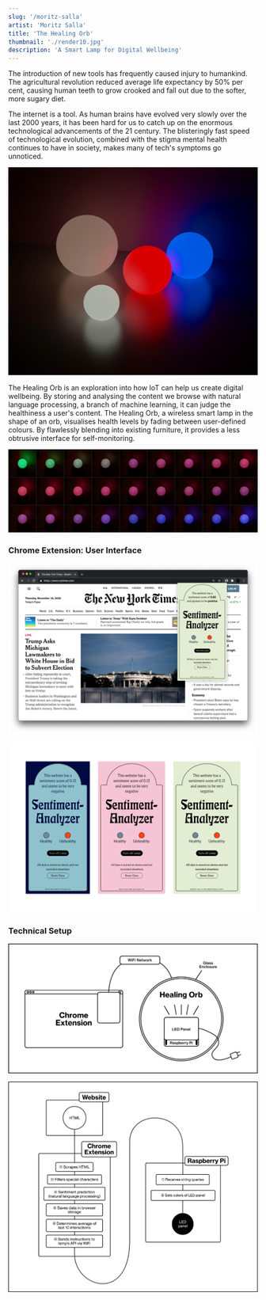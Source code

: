 ```yaml
---
slug: '/moritz-salla'
artist: 'Moritz Salla'
title: 'The Healing Orb'
thumbnail: './render10.jpg'
description: 'A Smart Lamp for Digital Wellbeing'
---
```


The introduction of new tools has frequently caused injury to humankind. The agricultural revolution reduced average life expectancy by 50% per cent, causing human teeth to grow crooked and fall out due to the softer, more sugary diet.

The internet is a tool. As human brains have evolved very slowly over the last 2000 years, it has been hard for us to catch up on the enormous technological advancements of the 21 century. The blisteringly fast speed of technological evolution, combined with the stigma mental health continues to have in society, makes many of tech's symptoms go unnoticed.

![Computer generated image of the Healilng Pod in various sizes](render4.jpg)

The Healing Orb is an exploration into how IoT can help us create digital wellbeing. By storing and analysing the content we browse with natural language processing, a branch of machine learning, it can judge the healthiness a user's content. The Healing Orb, a wireless smart lamp in the shape of an orb, visualises health levels by fading between user-defined colours. By flawlessly blending into existing furniture, it provides a less obtrusive interface for self-monitoring.

![The Healing Pod fades between two controllable color values to communicate healthiness](./img1.png)

### Chrome Extension: User Interface

![The Healing Pod's user interface](./screen2.png)

![The Healing Pod's user interface](./ui1.png)

### Technical Setup

![Technical setup](illu1.png)

![Data flow](illu2.png)

<!-- The Healing Orb is an exploration into how smart furniture can promote digital wellbeing. It recognises the need for mental wellbeing solutions in the tech industry and seeks to create awareness. Rather than relying on restrictive measures to enforce healthier content, the Healing Orb explores the notion of self-monitoring. This approach stands in contrast to most existing solutions. The Healing Orb is an ambient interface, in that it goes beyond the graphical user interface, and adapts the user's environment.

A significant problem to existing solutions is their restricted awareness of user behaviour. Screen time has access to the amount of time a user spends on which app. Internet filters detect which URL a user visits. In either case, whether or not an interaction is healthy depends solely on static factors, namely quantity of usage time, or blocklisted words. The Healing Orb explores the use of machine learning to overcome the limitations of traditional solutions. Machine learning can detect nuances and relationships of data. It can supply contextual and holistic insights into what kind of interaction a user is undertaking.

The Healing Orb is, in its simplest form, an RGB lamp in a glass enclosure. Its hue and brightness is dynamic and continuously responds to the user's input. A specific tone represents healthy, whereas another represents unhealthy content. The Orb will slowly fade its colour, dependent on the reading of the last ten websites viewed, and hence never requires active interaction. The easing rate is amount can easily be changed. Calculating the average of the previous ten interactions proved to be quick enough to be an accurate representation, whilst being slow enough to create noticeable change. The Healing Orb's appearance can therefore be read and understood by its viewer, yet discretely sits in situ like an item of furniture. Furthermore, the Healing Orb offers a browser popup, with UI that provides users with the possibility to set colour scheme. Users are also able to reset the data storage on their system.

The Healing Orb consists of two parts. The first component is software, running in the background of the user's computer. It collects and processes anonymous usage data. The second component is a wireless IoT device in the form of a round floor lamp. It displays data by setting the hue and brightness of its LED panel.

As a prerequisite to using the Healing Pod, the user must install a chrome extension. This extension scrapes website content, predicts its sentiment using machine learning and sends corresponding requests to the flask server's API. Processing the data is strictly kept to the client's side to simplify things, although it would be computationally favourable to perform these on the servers side. It requires a strong WiFi connection as an API request can get jammed, and latency creates less responsive interaction. The browser extension makes heavy use of chrome the storage to store user data.

The Healing Pod's ambient interface is a glass dome that contains a Raspberry Pi, running a dockerised flask server. This provides API to clients in the local network, allowing them the server to receive queries from multiple devices. The flask server then maps string queries to the Sense Hat's API. Part of the Sense Hat is a strong LED matrix, handy for prototyping interactions. Since the Raspberry Pi provides suitable hardware and software since it includes an operating system capable of wireless connectivity. There are, without doubt, cheaper, more bespoke IoT boards for this use case, yet they do not leave as much space for exploration. Running on the local wireless network, the Healing Orb is unlikely to suffer from loss of communication, can potentially be connected to by various devices, and can be placed freely within the apartment.

Whereas the lamp's function is fairly simply—it receives instructions and sets the lamp's hue and saturation—the extension does all of the data processing. After HTML content is scraped and filtered, a sentiment analysis model is used to predict negativity. Two pre–trained sentiment analysis models came into question: the TensorFlow Core model, trained on the large IMDB movie review dataset, and Google Cloud's API, which does not have a disclosed dataset. Whereas the TensorFlow model can be easily ported to tensorflow.js, Google Cloud provides its own, specialised API. -->
